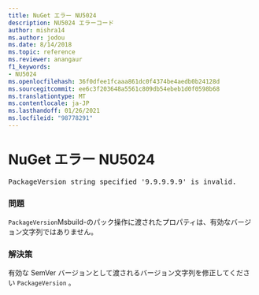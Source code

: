 ```yaml
---
title: NuGet エラー NU5024
description: NU5024 エラーコード
author: mishra14
ms.author: jodou
ms.date: 8/14/2018
ms.topic: reference
ms.reviewer: anangaur
f1_keywords:
- NU5024
ms.openlocfilehash: 36f0dfee1fcaaa861dc0f4374be4aedb0b24128d
ms.sourcegitcommit: ee6c3f203648a5561c809db54ebeb1d0f0598b68
ms.translationtype: MT
ms.contentlocale: ja-JP
ms.lasthandoff: 01/26/2021
ms.locfileid: "98778291"
---
```

# <a name="nuget-error-nu5024"></a>NuGet エラー NU5024
<pre>PackageVersion string specified '9.9.9.9.9' is invalid.</pre>

### <a name="issue"></a>問題

`PackageVersion`Msbuild-のパック操作に渡されたプロパティは、有効なバージョン文字列ではありません。


### <a name="solution"></a>解決策

有効な SemVer バージョンとして渡されるバージョン文字列を修正してください `PackageVersion` 。

